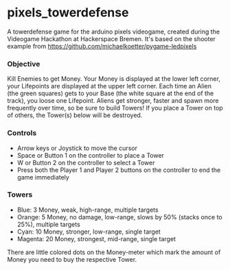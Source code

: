 # pixels_towerdefense
A towerdefense game for the arduino pixels videogame, created during the Videogame Hackathon at Hackerspace Bremen.
It's based on the shooter example from https://github.com/michaelkoetter/pygame-ledpixels

### Objective
Kill Enemies to get Money. Your Money is displayed at the lower left corner, your Lifepoints are displayed at the upper left corner. Each time an Alien (the green squares) gets to your Base (the white square at the end of the track), you loose one Lifepoint. Aliens get stronger, faster and spawn more frequently over time, so be sure to build Towers! If you place a Tower on top of others, the Tower(s) below will be destroyed.  

### Controls
* Arrow keys or Joystick to move the cursor
* Space or Button 1 on the controller to place a Tower
* W or Button 2 on the controller to select a Tower
* Press both the Player 1 and Player 2 buttons on the controller to end the game immediately

### Towers
* Blue: 3 Money, weak, high-range, multiple targets
* Orange: 5 Money, no damage, low-range, slows by 50% (stacks once to 25%), multiple targets
* Cyan: 10 Money, stronger, low-range, single target
* Magenta: 20 Money, strongest, mid-range, single target

There are little colored dots on the Money-meter which mark the amount of Money you need to buy the respective Tower.
